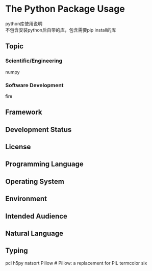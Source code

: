 # The Python Package Usage
python库使用说明  
不包含安装python后自带的库，包含需要pip install的库

## Topic

### Scientific/Engineering
numpy

### Software Development
fire


## Framework
## Development Status
## License
## Programming Language
## Operating System
## Environment
## Intended Audience
## Natural Language
## Typing



pcl
h5py
natsort
Pillow # Pillow: a replacement for PIL
termcolor
six
